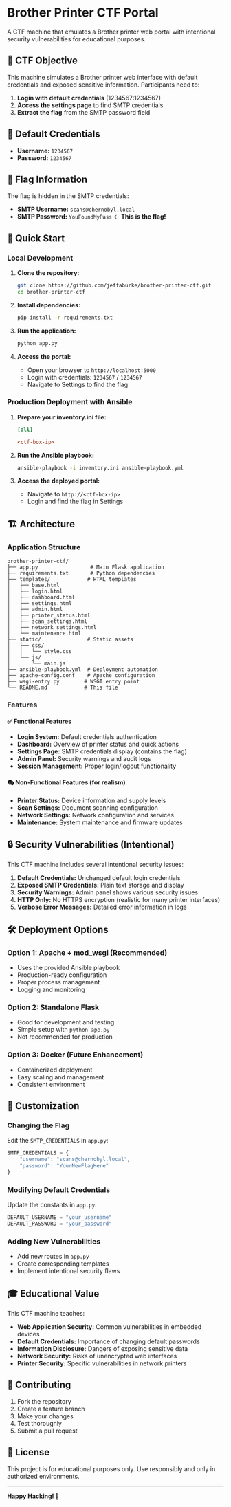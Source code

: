 # Brother Printer CTF Portal

A CTF machine that emulates a Brother printer web portal with intentional security vulnerabilities for educational purposes.

## 🎯 CTF Objective

This machine simulates a Brother printer web interface with default credentials and exposed sensitive information. Participants need to:

1. **Login with default credentials** (1234567:1234567)
2. **Access the settings page** to find SMTP credentials
3. **Extract the flag** from the SMTP password field

## 🔑 Default Credentials

- **Username:** `1234567`
- **Password:** `1234567`

## 🏴 Flag Information

The flag is hidden in the SMTP credentials:
- **SMTP Username:** `scans@chernobyl.local`
- **SMTP Password:** `YouFoundMyPass` ← **This is the flag!**

## 🚀 Quick Start

### Local Development

1. **Clone the repository:**
   ```bash
   git clone https://github.com/jeffaburke/brother-printer-ctf.git
   cd brother-printer-ctf
   ```

2. **Install dependencies:**
   ```bash
   pip install -r requirements.txt
   ```

3. **Run the application:**
   ```bash
   python app.py
   ```

4. **Access the portal:**
   - Open your browser to `http://localhost:5000`
   - Login with credentials: `1234567` / `1234567`
   - Navigate to Settings to find the flag

### Production Deployment with Ansible

1. **Prepare your inventory.ini file:**
   ```ini
   [all]
   
   <ctf-box-ip>
   ```

2. **Run the Ansible playbook:**
   ```bash
   ansible-playbook -i inventory.ini ansible-playbook.yml
   ```

4. **Access the deployed portal:**
   - Navigate to `http://<ctf-box-ip>`
   - Login and find the flag in Settings

## 🏗️ Architecture

### Application Structure
```
brother-printer-ctf/
├── app.py                 # Main Flask application
├── requirements.txt       # Python dependencies
├── templates/            # HTML templates
│   ├── base.html
│   ├── login.html
│   ├── dashboard.html
│   ├── settings.html
│   ├── admin.html
│   ├── printer_status.html
│   ├── scan_settings.html
│   ├── network_settings.html
│   └── maintenance.html
├── static/               # Static assets
│   ├── css/
│   │   └── style.css
│   └── js/
│       └── main.js
├── ansible-playbook.yml  # Deployment automation
├── apache-config.conf    # Apache configuration
├── wsgi-entry.py        # WSGI entry point
└── README.md            # This file
```

### Features

#### ✅ Functional Features
- **Login System:** Default credentials authentication
- **Dashboard:** Overview of printer status and quick actions
- **Settings Page:** SMTP credentials display (contains the flag)
- **Admin Panel:** Security warnings and audit logs
- **Session Management:** Proper login/logout functionality

#### 🎭 Non-Functional Features (for realism)
- **Printer Status:** Device information and supply levels
- **Scan Settings:** Document scanning configuration
- **Network Settings:** Network configuration and services
- **Maintenance:** System maintenance and firmware updates

## 🔒 Security Vulnerabilities (Intentional)

This CTF machine includes several intentional security issues:

1. **Default Credentials:** Unchanged default login credentials
2. **Exposed SMTP Credentials:** Plain text storage and display
3. **Security Warnings:** Admin panel shows various security issues
4. **HTTP Only:** No HTTPS encryption (realistic for many printer interfaces)
5. **Verbose Error Messages:** Detailed error information in logs

## 🛠️ Deployment Options

### Option 1: Apache + mod_wsgi (Recommended)
- Uses the provided Ansible playbook
- Production-ready configuration
- Proper process management
- Logging and monitoring

### Option 2: Standalone Flask
- Good for development and testing
- Simple setup with `python app.py`
- Not recommended for production

### Option 3: Docker (Future Enhancement)
- Containerized deployment
- Easy scaling and management
- Consistent environment

## 📝 Customization

### Changing the Flag
Edit the `SMTP_CREDENTIALS` in `app.py`:
```python
SMTP_CREDENTIALS = {
    "username": "scans@chernobyl.local",
    "password": "YourNewFlagHere"
}
```

### Modifying Default Credentials
Update the constants in `app.py`:
```python
DEFAULT_USERNAME = "your_username"
DEFAULT_PASSWORD = "your_password"
```

### Adding New Vulnerabilities
- Add new routes in `app.py`
- Create corresponding templates
- Implement intentional security flaws

## 🎓 Educational Value

This CTF machine teaches:
- **Web Application Security:** Common vulnerabilities in embedded devices
- **Default Credentials:** Importance of changing default passwords
- **Information Disclosure:** Dangers of exposing sensitive data
- **Network Security:** Risks of unencrypted web interfaces
- **Printer Security:** Specific vulnerabilities in network printers

## 🤝 Contributing

1. Fork the repository
2. Create a feature branch
3. Make your changes
4. Test thoroughly
5. Submit a pull request

## 📄 License

This project is for educational purposes only. Use responsibly and only in authorized environments.

---

**Happy Hacking! 🎯**

